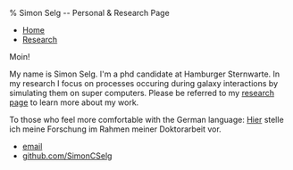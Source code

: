 % Simon Selg -- Personal & Research Page

<nav>
<ul>
	<li><a href="/">Home</a></li>
	<li><a href="./research.html">Research</a></li>
</ul>
</nav>

Moin! 

My name is Simon Selg. I'm a phd candidate at Hamburger Sternwarte. In my research
I focus on processes occuring during galaxy interactions by simulating them on 
super computers. Please be referred to my [research page](./research.html) to learn
more about my work. 

To those who feel more comfortable with the German language: 
[Hier](./forschung.html) stelle ich meine Forschung im Rahmen meiner Doktorarbeit
vor. 


<footer>
<ul>
	<li><a href="mailto:selg.simon@googlemail.com">email</a></li>
	<li><a href="https://github.com/SimonCSelg">github.com/SimonCSelg</a></li>
</ul>
</footer>
